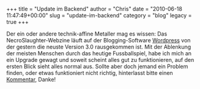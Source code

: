 +++
title = "Update im Backend"
author = "Chris"
date = "2010-06-18 11:47:49+00:00"
slug = "update-im-backend"
category = "blog"
legacy = true
+++

Der ein oder andere technik-affine Metaller mag es wissen: Das NecroSlaughter-Webzine läuft auf der Blogging-Software <a href="http://wordpress.org">Wordpress</a> von der gestern die neuste Version 3.0 rausgekommen ist. Mit der Ablenkung der meisten Menschen durch das heutige Fussballspiel, habe ich mich an ein Upgrade gewagt und soweit scheint alles gut zu funktionieren, auf den ersten Blick sieht alles normal aus. Sollte aber doch jemand ein Problem finden, oder etwas funktioniert nicht richtig, hinterlasst bitte einen <a href="http://necroslaughter.de/2010/06/update-im-backend/#respond">Kommentar</a>, Danke!
